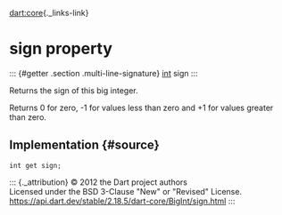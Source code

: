 [dart:core](../../dart-core/dart-core-library){._links-link}

sign property
=============

::: {#getter .section .multi-line-signature}
[int](../int-class) sign
:::

Returns the sign of this big integer.

Returns 0 for zero, -1 for values less than zero and +1 for values
greater than zero.

Implementation {#source}
--------------

``` {.language-dart data-language="dart"}
int get sign;
```

::: {._attribution}
© 2012 the Dart project authors\
Licensed under the BSD 3-Clause \"New\" or \"Revised\" License.\
<https://api.dart.dev/stable/2.18.5/dart-core/BigInt/sign.html>
:::

